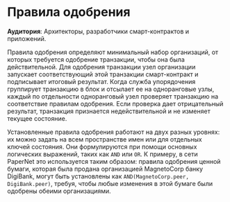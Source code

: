 # Правила одобрения

**Аудитория**: Архитекторы, разработчики смарт-контрактов и приложений.

Правила одобрения определяют минимальный набор организаций, от
которых требуется одобрение транзакции, чтобы она была действительной.
Для одобрения транзакции узел организации запускает соответствующий этой транзакции
смарт-контракт и подписывает итоговый результат. Когда служба упорядочения группирует транзакцию
в блок и отсылает ее на одноранговые узлы, каждый по отдельности одноранговый узел проверяет
транзакцию на соответствие правилам одобрения. Если проверка дает отрицательный результат,
транзакция признается недействительной и не изменяет текущее состояние.

Установленные правила одобрения работают на двух разных уровнях: их можно задать
на всем пространстве имен или для отдельных ключей состояния. Они формулируются при
помощи основных логических выражений, таких как `AND` или `OR`. К примеру, в сети PaperNet
это используется таким образом: правила одобрения ценной бумаги, которая была продана организацией
MagnetoCorp банку DigiBank, могут быть установлены как `AND(MagnetoCorp.peer, DigiBank.peer)`,
требуя, чтобы любые изменения в этой бумаге были одобрены обеими организациями. 

<!--- Licensed under Creative Commons Attribution 4.0 International License
https://creativecommons.org/licenses/by/4.0/ -->
